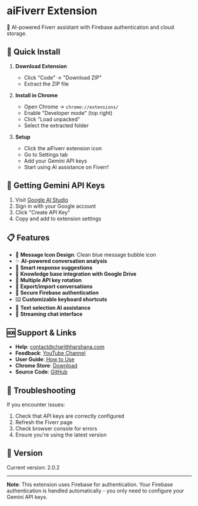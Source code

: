 # aiFiverr Extension

🤖 AI-powered Fiverr assistant with Firebase authentication and cloud storage.

## 🚀 Quick Install

1. **Download Extension**
   - Click "Code" → "Download ZIP"
   - Extract the ZIP file

2. **Install in Chrome**
   - Open Chrome → `chrome://extensions/`
   - Enable "Developer mode" (top right)
   - Click "Load unpacked"
   - Select the extracted folder

3. **Setup**
   - Click the aiFiverr extension icon
   - Go to Settings tab
   - Add your Gemini API keys
   - Start using AI assistance on Fiverr!

## 🔑 Getting Gemini API Keys

1. Visit [Google AI Studio](https://makersuite.google.com/app/apikey)
2. Sign in with your Google account
3. Click "Create API Key"
4. Copy and add to extension settings

## 📋 Features

- 💬 **Message Icon Design**: Clean blue message bubble icon
- ✨ **AI-powered conversation analysis**
- 🤖 **Smart response suggestions**
- 📁 **Knowledge base integration with Google Drive**
- 🔄 **Multiple API key rotation**
- 💾 **Export/import conversations**
- 🔐 **Secure Firebase authentication**
- ⌨️ **Customizable keyboard shortcuts**
- 🎯 **Text selection AI assistance**
- 📱 **Streaming chat interface**

## 🆘 Support & Links

- **Help**: [contact@charithharshana.com](mailto:contact@charithharshana.com)
- **Feedback**: [YouTube Channel](https://www.youtube.com/@wcharithharshana)
- **User Guide**: [How to Use](https://www.charithharshana.com/aifiverr/user-guide)
- **Chrome Store**: [Download](https://chromewebstore.google.com/detail/aifiverr/chpbdcphkmeaccddjmdpjcchlgeaipkg)
- **Source Code**: [GitHub](https://github.com/charithharshana/aiFiverr-extension)

## 🔧 Troubleshooting

If you encounter issues:
1. Check that API keys are correctly configured
2. Refresh the Fiverr page
3. Check browser console for errors
4. Ensure you're using the latest version

## 📄 Version

Current version: 2.0.2

---

**Note**: This extension uses Firebase for authentication. Your Firebase authentication is handled automatically - you only need to configure your Gemini API keys.
